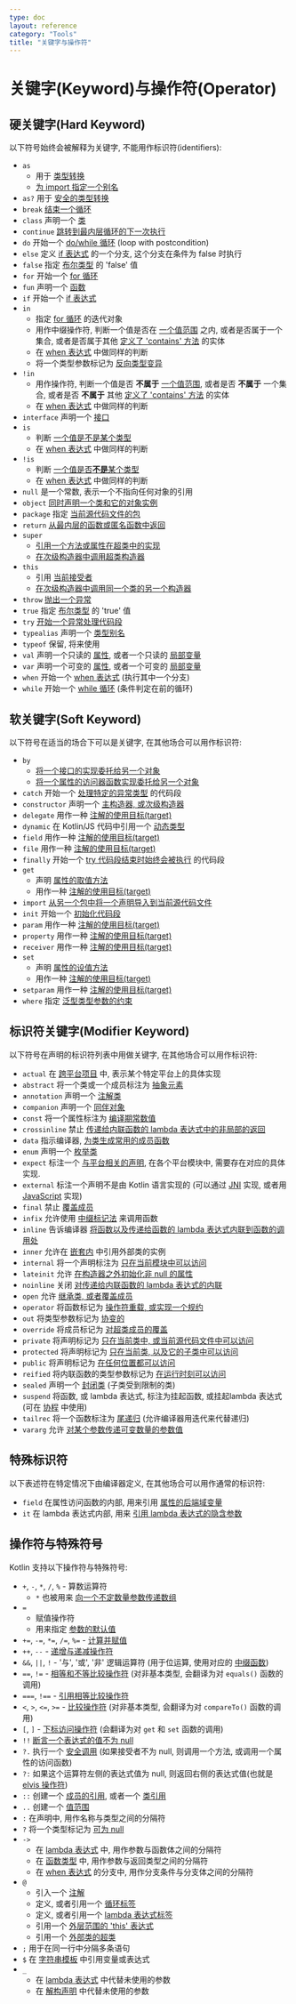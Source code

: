 ```yaml
---
type: doc
layout: reference
category: "Tools"
title: "关键字与操作符"
---
```


# 关键字(Keyword)与操作符(Operator)

## 硬关键字(Hard Keyword)

以下符号始终会被解释为关键字, 不能用作标识符(identifiers):

 * `as`
      - 用于 [类型转换](typecasts.html#unsafe-cast-operator)
      - [为 import 指定一个别名](packages.html#imports)
 * `as?` 用于 [安全的类型转换](typecasts.html#safe-nullable-cast-operator)  
 * `break` [结束一个循环](returns.html)
 * `class` 声明一个 [类](classes.html)
 * `continue` [跳转到最内层循环的下一次执行](returns.html)
 * `do` 开始一个 [do/while 循环](control-flow.html#while-loops) (loop with postcondition)
 * `else` 定义 [if 表达式](control-flow.html#if-expression) 的一个分支, 这个分支在条件为 false 时执行
 * `false` 指定 [布尔类型](basic-types.html#booleans) 的 'false' 值
 * `for` 开始一个 [for 循环](control-flow.html#for-loops)
 * `fun` 声明一个 [函数](functions.html)
 * `if` 开始一个 [if 表达式](control-flow.html#if-expression)
 * `in`
     - 指定 [for 循环](control-flow.html#for-loops) 的迭代对象
     - 用作中缀操作符, 判断一个值是否在 [一个值范围](ranges.html) 之内,
       或者是否属于一个集合, 或者是否属于其他 [定义了 'contains' 方法](operator-overloading.html#in) 的实体
     - 在 [when 表达式](control-flow.html#when-expression) 中做同样的判断
     - 将一个类型参数标记为 [反向类型变异](generics.html#declaration-site-variance)
 * `!in`
     - 用作操作符, 判断一个值是否 **不属于** [一个值范围](ranges.html),
       或者是否 **不属于** 一个集合, 或者是否 **不属于** 其他 [定义了 'contains' 方法](operator-overloading.html#in) 的实体
     - 在 [when 表达式](control-flow.html#when-expression) 中做同样的判断
 * `interface` 声明一个 [接口](interfaces.html)
 * `is`
     - 判断 [一个值是不是某个类型](typecasts.html#is-and-is-operators)
     - 在 [when 表达式](control-flow.html#when-expression) 中做同样的判断
 * `!is`
     - 判断 [一个值是否**不是**某个类型](typecasts.html#is-and-is-operators)
     - 在 [when 表达式](control-flow.html#when-expression) 中做同样的判断
 * `null` 是一个常数, 表示一个不指向任何对象的引用
 * `object` [同时声明一个类和它的对象实例](object-declarations.html)
 * `package` 指定 [当前源代码文件的包](packages.html)
 * `return` [从最内层的函数或匿名函数中返回](returns.html)  
 * `super`
     - [引用一个方法或属性在超类中的实现](classes.html#calling-the-superclass-implementation)
     - [在次级构造器中调用超类构造器](classes.html#inheritance)
 * `this`
     - 引用 [当前接受者](this-expressions.html)
     - [在次级构造器中调用同一个类的另一个构造器](classes.html#constructors)
 * `throw` [抛出一个异常](exceptions.html)
 * `true` 指定 [布尔类型](basic-types.html#booleans) 的 'true' 值
 * `try` [开始一个异常处理代码段](exceptions.html)
 * `typealias` 声明一个 [类型别名](type-aliases.html)
 * `typeof` 保留, 将来使用
 * `val` 声明一个只读的 [属性](properties.html), 或者一个只读的 [局部变量](basic-syntax.html#defining-variables)
 * `var` 声明一个可变的 [属性](properties.html), 或者一个可变的 [局部变量](basic-syntax.html#defining-variables)
 * `when` 开始一个 [when 表达式](control-flow.html#when-expression) (执行其中一个分支)
 * `while` 开始一个 [while 循环](control-flow.html#while-loops) (条件判定在前的循环)

## 软关键字(Soft Keyword)

以下符号在适当的场合下可以是关键字,
在其他场合可以用作标识符:

 * `by`
     - [将一个接口的实现委托给另一个对象](delegation.html)
     - [将一个属性的访问器函数实现委托给另一个对象](delegated-properties.html)
 * `catch` 开始一个 [处理特定的异常类型](exceptions.html) 的代码段
 * `constructor` 声明一个 [主构造器, 或次级构造器](classes.html#constructors)
 * `delegate` 用作一种 [注解的使用目标(target)](annotations.html#annotation-use-site-targets)
 * `dynamic` 在 Kotlin/JS 代码中引用一个 [动态类型](dynamic-type.html)
 * `field` 用作一种 [注解的使用目标(target)](annotations.html#annotation-use-site-targets)
 * `file` 用作一种 [注解的使用目标(target)](annotations.html#annotation-use-site-targets)
 * `finally` 开始一个 [try 代码段结束时始终会被执行](exceptions.html) 的代码段
 * `get`
     - 声明 [属性的取值方法](properties.html#getters-and-setters)
     - 用作一种 [注解的使用目标(target)](annotations.html#annotation-use-site-targets)
 * `import` [从另一个包中将一个声明导入到当前源代码文件](packages.html)
 * `init` 开始一个 [初始化代码段](classes.html#constructors)
 * `param` 用作一种 [注解的使用目标(target)](annotations.html#annotation-use-site-targets)
 * `property` 用作一种 [注解的使用目标(target)](annotations.html#annotation-use-site-targets)
 * `receiver` 用作一种 [注解的使用目标(target)](annotations.html#annotation-use-site-targets)
 * `set`
     - 声明 [属性的设值方法](properties.html#getters-and-setters)
     - 用作一种 [注解的使用目标(target)](annotations.html#annotation-use-site-targets)
 * `setparam` 用作一种 [注解的使用目标(target)](annotations.html#annotation-use-site-targets)
 * `where` 指定 [泛型类型参数的约束](generics.html#upper-bounds)

## 标识符关键字(Modifier Keyword)

以下符号在声明的标识符列表中用做关键字,
在其他场合可以用作标识符:

 * `actual` 在 [跨平台项目](multiplatform.html) 中, 表示某个特定平台上的具体实现
 * `abstract` 将一个类或一个成员标注为 [抽象元素](classes.html#abstract-classes)
 * `annotation` 声明一个 [注解类](annotations.html)
 * `companion` 声明一个 [同伴对象](object-declarations.html#companion-objects)
 * `const` 将一个属性标注为 [编译期常数值](properties.html#compile-time-constants)
 * `crossinline` 禁止 [传递给内联函数的 lambda 表达式中的非局部的返回](inline-functions.html#non-local-returns)
 * `data` 指示编译器, [为类生成常用的成员函数](data-classes.html)
 * `enum` 声明一个 [枚举类](enum-classes.html)
 * `expect` 标注一个 [与平台相关的声明](multiplatform.html), 在各个平台模块中, 需要存在对应的具体实现.
 * `external` 标注一个声明不是由 Kotlin 语言实现的 (可以通过 [JNI](java-interop.html#using-jni-with-kotlin) 实现, 或者用 [JavaScript](js-interop.html#external-modifier) 实现)
 * `final` 禁止 [覆盖成员](classes.html#overriding-methods)
 * `infix` 允许使用 [中缀标记法](functions.html#infix-notation) 来调用函数
 * `inline` 告诉编译器 [将函数以及传递给函数的 lambda 表达式内联到函数的调用处](inline-functions.html)
 * `inner` 允许在 [嵌套内](nested-classes.html) 中引用外部类的实例
 * `internal` 将一个声明标注为 [只在当前模块中可以访问](visibility-modifiers.html)
 * `lateinit` 允许 [在构造器之外初始化非 null 的属性](properties.html#late-initialized-properties-and-variables)
 * `noinline` 关闭 [对传递给内联函数的 lambda 表达式的内联](inline-functions.html#noinline)
 * `open` 允许 [继承类, 或者覆盖成员](classes.html#inheritance)
 * `operator` 将函数标记为 [操作符重载, 或实现一个规约](operator-overloading.html)
 * `out` 将类型参数标记为 [协变的](generics.html#declaration-site-variance)
 * `override` 将成员标记为 [对超类成员的覆盖](classes.html#overriding-methods)
 * `private` 将声明标记为 [只在当前类中, 或当前源代码文件中可以访问](visibility-modifiers.html)
 * `protected` 将声明标记为 [只在当前类, 以及它的子类中可以访问](visibility-modifiers.html)
 * `public` 将声明标记为 [在任何位置都可以访问](visibility-modifiers.html)
 * `reified` 将内联函数的类型参数标记为 [在运行时刻可以访问](inline-functions.html#reified-type-parameters)
 * `sealed` 声明一个 [封闭类](sealed-classes.html) (子类受到限制的类)
 * `suspend` 将函数, 或 lambda 表达式, 标注为挂起函数, 或挂起lambda 表达式 (可在 [协程](coroutines.html) 中使用)
 * `tailrec` 将一个函数标注为 [尾递归](functions.html#tail-recursive-functions) (允许编译器用迭代来代替递归)
 * `vararg` 允许 [对某个参数传递可变数量的参数值](functions.html#variable-number-of-arguments-varargs)

## 特殊标识符

以下表述符在特定情况下由编译器定义,
在其他场合可以用作通常的标识符:

 * `field` 在属性访问函数的内部, 用来引用 [属性的后端域变量](properties.html#backing-fields)
 * `it` 在 lambda 表达式内部, 用来 [引用 lambda 表达式的隐含参数](lambdas.html#it-implicit-name-of-a-single-parameter)


## 操作符与特殊符号

Kotlin 支持以下操作符与特殊符号:

 * `+`, `-`, `*`, `/`, `%` - 算数运算符
     - `*` 也被用来 [向一个不定数量参数传递数组](functions.html#variable-number-of-arguments-varargs)
 * `=`
     - 赋值操作符
     - 用来指定 [参数的默认值](functions.html#default-arguments)
 * `+=`, `-=`, `*=`, `/=`, `%=` - [计算并赋值](operator-overloading.html#assignments)
 * `++`, `--` - [递增与递减操作符](operator-overloading.html#increments-and-decrements)
 * `&&`, `||`, `!` - '与', '或', '非' 逻辑运算符 (用于位运算, 使用对应的 [中缀函数](basic-types.html#operations))
 * `==`, `!=` - [相等和不等比较操作符](operator-overloading.html#equals) (对非基本类型, 会翻译为对 `equals()` 函数的调用)
 * `===`, `!==` - [引用相等比较操作符](equality.html#referential-equality)
 * `<`, `>`, `<=`, `>=` - [比较操作符](operator-overloading.html#comparison) (对非基本类型, 会翻译为对 `compareTo()` 函数的调用)
 * `[`, `]` - [下标访问操作符](operator-overloading.html#indexed) (会翻译为对 `get` 和 `set` 函数的调用)
 * `!!` [断言一个表达式的值不为 null](null-safety.html#the--operator)
 * `?.` 执行一个 [安全调用](null-safety.html#safe-calls) (如果接受者不为 null, 则调用一个方法, 或调用一个属性的访问函数)
 * `?:` 如果这个运算符左侧的表达式值为 null, 则返回右侧的表达式值(也就是 [elvis 操作符](null-safety.html#elvis-operator))
 * `::` 创建一个 [成员的引用](reflection.html#function-references), 或者一个 [类引用](reflection.html#class-references)
 * `..` 创建一个 [值范围](ranges.html)
 * `:` 在声明中, 用作名称与类型之间的分隔符
 * `?` 将一个类型标记为 [可为 null](null-safety.html#nullable-types-and-non-null-types)
 * `->`
     - 在 [lambda 表达式](lambdas.html#lambda-expression-syntax) 中, 用作参数与函数体之间的分隔符
     - 在 [函数类型](lambdas.html#function-types) 中, 用作参数与返回类型之间的分隔符
     - 在 [when 表达式](control-flow.html#when-expression) 的分支中, 用作分支条件与分支体之间的分隔符
 * `@`
    - 引入一个 [注解](annotations.html#usage)
    - 定义, 或者引用一个 [循环标签](returns.html#break-and-continue-labels)
    - 定义, 或者引用一个 [lambda 表达式标签](returns.html#return-at-labels)
    - 引用一个 [外层范围的 'this' 表达式](this-expressions.html#qualified)
    - 引用一个 [外部类的超类](classes.html#calling-the-superclass-implementation)
 * `;` 用于在同一行中分隔多条语句
 * `$` 在 [字符串模板](basic-types.html#string-templates) 中引用变量或表达式
 * `_`
     - 在 [lambda 表达式](lambdas.html#underscore-for-unused-variables-since-11) 中代替未使用的参数
     - 在 [解构声明](multi-declarations.html#underscore-for-unused-variables-since-11) 中代替未使用的参数
